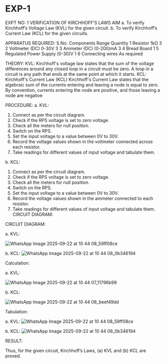 # EXP-1
EXPT NO: 1	VERIFICATION OF KIRCHHOFF’S LAWS
AIM
a.   To verify Kirchhoff’s Voltage Law (KVL) for the given circuit. 
b.   To verify Kirchhoff’s Current Law (KCL) for the given circuits.

APPARATUS REQUIRED:
S.No.	Components	Range	Quantity
1	Resistor	1kΩ	3
2	Voltmeter (DC)	0-30V	3
3	Ammeter (DC)	(0-200)mA	3
4	Bread Board		1
5	Regulated Power Supply	(0-30)V	1
6	Connecting wires		As required

THEORY:
KVL: Kirchhoff's voltage law states that the sum of the voltage differences around any closed loop in a circuit must be zero. A loop in a circuit is any path that ends at the same point at which it starts.
KCL:
Kirchhoff's Current Law (KCL) Kirchhoff's Current Law states that the algebraic sum of the currents entering and leaving a node is equal to zero. By convention, currents entering the node are positive, and those leaving a node are negative


PROCEDURE:
a.   KVL:
1.   Connect as per the circuit diagram.
2.   Check if the RPS voltage is set to zero voltage.
3.   Check all the meters for null position.
4.   Switch on the RPS.
5.   Set the input voltage to a value between 0V to 30V.
6.   Record the voltage values shown in the voltmeter connected across each resistor.
7.   Take readings for different values of input voltage and tabulate them.


b.  KCL:
1.   Connect as per the circuit diagram.
2.   Check if the RPS voltage is set to zero voltage.
3.   Check all the meters for null position.
4.   Switch on the RPS.
5.   Set the input voltage to a value between 0V to 30V.
6.   Record the voltage values shown in the ammeter connected to each resistor.
7.   Take readings for different values of input voltage and tabulate them. 
CIRCUIT DIAGRAM:

CIRCUIT DIAGRAM:


a.   KVL:
 
![WhatsApp Image 2025-09-22 at 10 44 08_59ff08ce](https://github.com/user-attachments/assets/bbdc7ce0-1802-4b03-9ac1-6c95a57f507d)



b.  KCL:
 ![WhatsApp Image 2025-09-22 at 10 44 08_0b346194](https://github.com/user-attachments/assets/ba6a1eac-eff5-45b7-8396-4aa70277f16a)


Calculation:

a.   KVL:
 
![WhatsApp Image 2025-09-22 at 10 44 07_11796b99](https://github.com/user-attachments/assets/813408bb-eeda-4fd8-a195-bd7d124415d8)


b.  KCL:

![WhatsApp Image 2025-09-22 at 10 44 08_beef49dd](https://github.com/user-attachments/assets/88d5d67d-2e92-430f-8528-4e5014ba3c32)



Tabulation:

a.   KVL:
 ![WhatsApp Image 2025-09-22 at 10 44 08_59ff08ce](https://github.com/user-attachments/assets/bbdc7ce0-1802-4b03-9ac1-6c95a57f507d)


b.  KCL:
 ![WhatsApp Image 2025-09-22 at 10 44 08_0b346194](https://github.com/user-attachments/assets/ba6a1eac-eff5-45b7-8396-4aa70277f16a)


RESULT:

Thus, for the given circuit, Kirchhoff’s Laws, (a) KVL and (b) KCL are proved.
